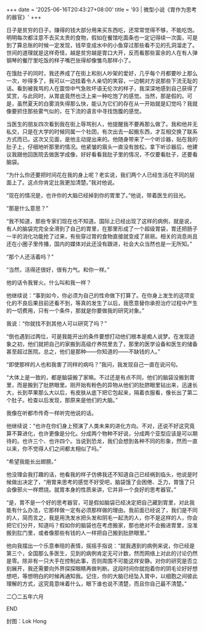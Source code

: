 +++
date = '2025-06-16T20:43:27+08:00'
title = '93 | 微型小说《胃作为思考的器官》'
+++

日子是贫穷的日子。赚得的钱大部分用来买东西吃，还常常觉得不够，不能吃饱。明明每次都注意不去买太贵的食物，假如在餐馆吃面条也一定记得续一次面，可是到了算总账的时候一定发现，钱早变成水中的小鱼穿过那些看不见的孔洞溜走了。世间的道理就是这样奇怪，越是贫穷越是胃口大开，反而看那些富余的人在有人弹钢琴的餐厅里吃饭的样子嘴巴张得却像雏鸟那样小了。

在饿肚子的同时，我还养成了在街上和别人吵架的爱好，几乎每个月都要吵上那么一次，吵得多了，我可以一边挂着令人亲切的笑容，一边朝对方说那些下流无耻的话。看到被我骂的人在震惊中气急败坏语无伦次的样子，我深深地感到自己获得了奖赏，与此同时，从胃底竟然也泛上来一种吃饱了的感觉。当然，那是假的。可是，虽然夏天的白雾消失得那么快，能认为它们的存在从一开始就是幻觉吗？我就像要抓住那些雾气似的，在下流的语言中寻找饱腹的感觉。

当医生的朋友四次看到我在街上辱骂别人，他提醒我不要再那么做了。我和他并无私交，只是在大学的时候同属一个社团，有次出去一起搬东西，才互相交换了联系方式而已。这次又见面，是他主动提出来的。他随身带来了一个听诊器，贴在我的肚子上，仔细地听那里的情况。他紧皱的眉头一直没有放松，拿下听诊器后，他建议我跟他回医院去做医学成像，好好看看我肚子里的情况，不仅要看肚子，还要看脑袋。

“为什么你还要把时间花在我的身上呢？老实说，我们两个人已经生活在不同的层面上了。这点你肯定比我更加清楚。”我对他说。

“现在的情况是，也许你的大脑已经掉到你的胃里了。”他说，带着医生的目光。

“那是什么意思？”

“我不知道，那些专家们现在也不知道。国际上已经出现了这样的病例，就是说，有人的脑袋完完全全滑到了自己的胃里，在那里形成了一个超级胃袋，胃还把肠子一半的消化功能抢了过来，有些穿过胃的食物直接就变成了㞎㞎。相关的消息尚且还在小圈子里传播，国内的媒体对此还没有跟进，社会大众当然也是一无所知。”

“那个人还活着吗？”

“当然，活得还很好，很有力气。和你一样。”

他的话令我冒火。什么叫和我一样？

他继续说：“事到如今，你必须为自己的性命做下打算了。在你身上发生的这项变化的不良后果目前还看不到，等真的发生了以后，我愿意替你承担治疗过程中产生的一切费用，只有一个条件，那就是你要做我的研究对象。”

我说：“你就找不到其他人可以研究了吗？”

“倒也遇到过两位，可是我能开出的条件要想打动他们根本是痴人说梦。在发现迹象之初，他们就把自己的家搬到高级疗养院里去了，那里的医学设备和医生的储备甚至超过医院。总之，他们是那种——你知道的——不缺钱的人。”

“即使那样的人也和我害了同样的病吗？”我问，我发现自己一直在说问句。

“大体上是一致的，都是脑袋搬了家嘛。不过还是有点不同，他们的脑袋没搬到胃里，而是搬到了肚脐眼里。刚开始有粉色的异物从他们的肚脐眼里钻出来，迅速长大，长到苹果那么大以后，有皮肤从底下把它包起来，隔着衣服看，像长出了第二个肚子。检查以后发现，那原来是他们的大脑。”

我像在听都市传奇一样听完他说的话。

他继续说：“也许在你们身上预演了人类未来的进化方向。不对，还说不好这究竟算不算进化，也许更像是分化。分成两个物种不好说，分成两个亚型应该是可以期待的。也许三个、也许四个。当说到恐龙，我们会想到各种不同的形象，然而一直以来，你不觉得人们之间都太相似了吗。”

“希望我能长出翅膀。”

他没理会我打趣的话，他看我的样子仿佛我还不知道自己已经祸到临头，他说是时候做出决定了，“用胃来思考的感觉不好受吧，脑袋饿了会困倦、乏力，胃饿了只会像邪火一样燃烧。就胃本身的性质来讲，它并非一个良好的思考器官。”

“是，胃不是一个好的思考器官，可是假如脑袋已经决定把自己藏到胃里，对此我能有什么办法，它那样做一定有必须那样做的理由。我前面已经说了，我们是不同的人，简而言之，我是用洗发水把头发和阴毛一起洗的人，你不是这样的人，你会把它们分开，知道吗？假如你的脑袋也在考虑搬家，那也绝对不会搬进胃里，没准搬到肛门里，或者像那些有钱的人一样把自己搬到肚脐眼里。”

他向我摆出一个乐意奉陪的表情，摇摇手指说：“就我遇到的病例来说，你已经是第三个，全国那么多医生，见到的病例肯定无可计数，然而网络上对此的讨论仍然是零。除非有一只大手在控制此事，否则周围不可能这样安静。对你的研究是否立刻展开，我还需要向外界探探眼睛再做判断。这段时间你就抱着你的阴毛论好好想想吧，等想明白的时候再通知我。记住，你的大脑已经坠入胃中，以细胞之间彼此理解的方式，这究竟意味着什么，眼下谁也说不清楚，而且你自己最不清楚。”

二〇二五年六月

END

封图：Lok Hong



